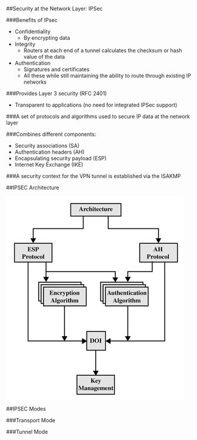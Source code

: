 ##Security at the Network Layer: IPSec

###Benefits of IPsec
- Confidentiality
  - By encrypting data
- Integrity
  - Routers at each end of a tunnel calculates the checksum or hash value of the data
- Authentication
  - Signatures and certificates
  - All these while still maintaining the ability to route through existing IP networks

###Provides Layer 3 security (RFC 2401)
- Transparent to applications (no need for integrated IPSec support)

###A set of protocols and algorithms used to secure IP data at the network layer

###Combines different components:
- Security associations (SA)
- Authentication headers (AH)
- Encapsulating security payload (ESP)
- Internet Key Exchange (IKE)

###A security context for the VPN tunnel is established via the ISAKMP

##IPSEC Architecture

![alt tag](https://github.com/pumanzor/security/blob/master/protocol/ipsec/img/arquitectura1.jpg)

##IPSEC Modes

###Transport Mode

###Tunnel Mode

